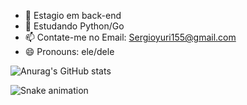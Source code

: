 - 🔭 Estagio em back-end
- 🌱 Estudando Python/Go
- 📫 Contate-me no Email: Sergioyuri155@gmail.com
- 😄 Pronouns: ele/dele

![Anurag's GitHub stats](https://github-readme-stats.vercel.app/api?username=SergioYyuri&show_icons=true&theme=radical)

![Snake animation](https://github.com/SergioYyuri)

